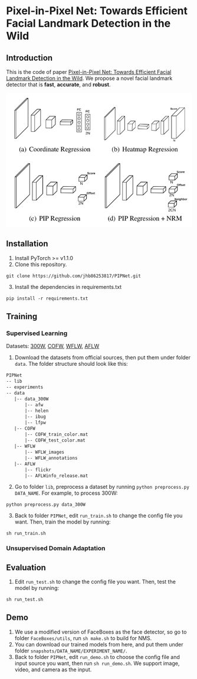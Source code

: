 # Pixel-in-Pixel Net: Towards Efficient Facial Landmark Detection in the Wild
## Introduction
This is the code of paper [Pixel-in-Pixel Net: Towards Efficient Facial Landmark Detection in the Wild](https://arxiv.org/abs/2003.03771). We propose a novel facial landmark detector that is **fast**, **accurate**, and **robust**.
<!-- ![](images/detection_heads.png) -->
<img src="images/detection_heads.png" alt="det_heads" width="512px">

## Installation
1. Install PyTorch >= v1.1.0
2. Clone this repository.
```Shell
git clone https://github.com/jhb86253817/PIPNet.git
```
3. Install the dependencies in requirements.txt
```Shell
pip install -r requirements.txt
```

## Training

### Supervised Learning
Datasets: [300W](https://ibug.doc.ic.ac.uk/resources/facial-point-annotations/), [COFW](http://www.vision.caltech.edu/xpburgos/ICCV13/), [WFLW](https://wywu.github.io/projects/LAB/WFLW.html), [AFLW](https://www.tugraz.at/institute/icg/research/team-bischof/lrs/downloads/aflw/)

1. Download the datasets from official sources, then put them under folder `data`. The folder structure should look like this:
````
PIPNet
-- lib
-- experiments
-- data
   |-- data_300W
       |-- afw
       |-- helen
       |-- ibug
       |-- lfpw
   |-- COFW
       |-- COFW_train_color.mat
       |-- COFW_test_color.mat
   |-- WFLW
       |-- WFLW_images
       |-- WFLW_annotations
   |-- AFLW
       |-- flickr
       |-- AFLWinfo_release.mat
````
2. Go to folder `lib`, preprocess a dataset by running ```python preprocess.py DATA_NAME```. For example, to process 300W:
```
python preprocess.py data_300W
```
3. Back to folder `PIPNet`, edit `run_train.sh` to change the config file you want. Then, train the model by running:
```
sh run_train.sh
```
### Unsupervised Domain Adaptation

## Evaluation
1. Edit `run_test.sh` to change the config file you want. Then, test the model by running:
```
sh run_test.sh
```

## Demo
1. We use a modified version of FaceBoxes as the face detector, so go to folder `FaceBoxes/utils`, run `sh make.sh` to build for NMS.
2. You can download our trained models from here, and put them under folder `snapshots/DATA_NAME/EXPERIMENT_NAME/`. 
2. Back to folder `PIPNet`, edit `run_demo.sh` to choose the config file and input source you want, then run `sh run_demo.sh`. We support image, video, and camera as the input.
